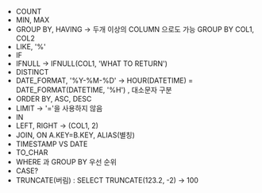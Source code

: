 - COUNT
- MIN, MAX
- GROUP BY, HAVING -> 두개 이상의 COLUMN 으로도 가능 GROUP BY COL1, COL2
- LIKE, '%'
- IF
- IFNULL -> IFNULL(COL1, 'WHAT TO RETURN')
- DISTINCT
- DATE_FORMAT, '%Y-%M-%D'  -> HOUR(DATETIME) = DATE_FORMAT(DATETIME, '%H') , 대소문자 구분
- ORDER BY, ASC, DESC
- LIMIT -> '='을 사용하지 않음
- IN
- LEFT, RIGHT -> (COL1, 2)
- JOIN, ON A.KEY=B.KEY, ALIAS(별칭)
- TIMESTAMP VS DATE
- TO_CHAR
- WHERE 과 GROUP BY 우선 순위
- CASE?
- TRUNCATE(버림) : SELECT TRUNCATE(123.2, -2) -> 100